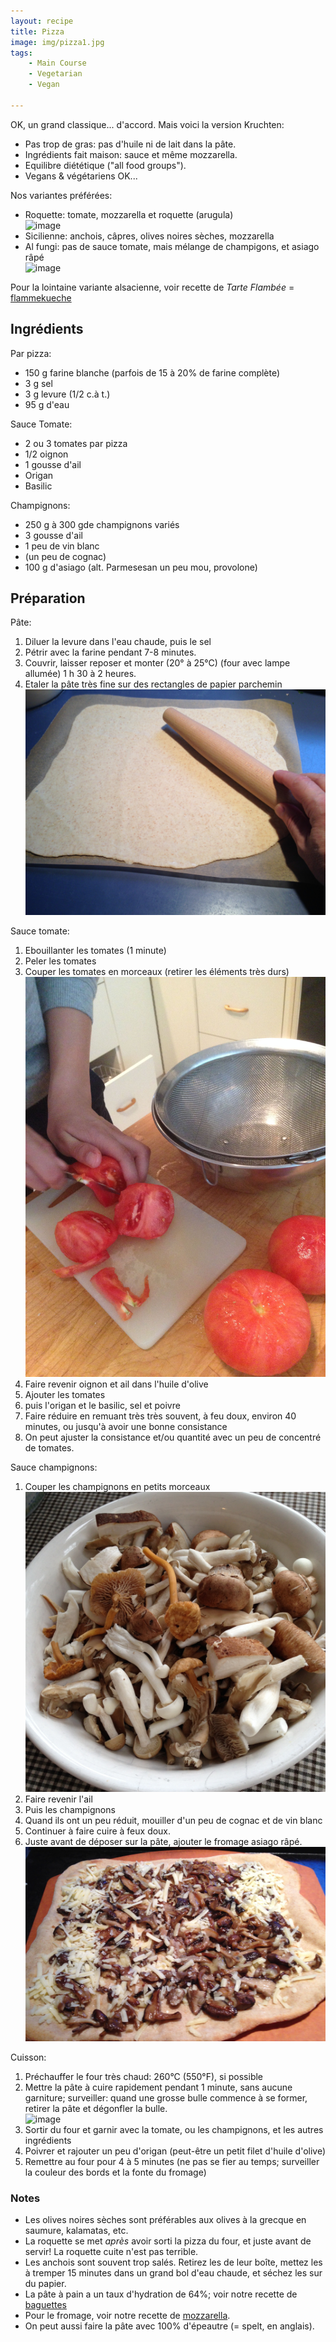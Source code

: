 ```yaml
---
layout: recipe
title: Pizza
image: img/pizza1.jpg  
tags:
    - Main Course
    - Vegetarian
    - Vegan
    
---
```


OK, un grand classique... d'accord. Mais voici la version Kruchten:     

* Pas trop de gras: pas d'huile ni de lait dans la pâte. 
* Ingrédients fait maison: sauce et même mozzarella.    
* Equilibre diététique ("all food groups").   
* Vegans & végétariens OK...

Nos variantes préférées:  

* Roquette: tomate, mozzarella et roquette (arugula)  
![image](img/pizza1.jpg)
* Sicilienne: anchois, câpres, olives noires sèches, mozzarella  
* Al fungi: pas de sauce tomate, mais mélange de champigons, et asiago râpé   
![image](img/pizza5.jpg)

Pour la lointaine variante alsacienne, voir recette de *Tarte Flambée* =  [flammekueche](flammekueche.html)   

## Ingrédients

Par pizza: 
  
* 150 g farine blanche (parfois de 15 à 20% de farine complète)
* 3 g sel
* 3 g levure (1/2 c.à t.)   
* 95 g d'eau

Sauce Tomate:  

* 2 ou 3 tomates par pizza 
* 1/2 oignon  
* 1 gousse d'ail
* Origan
* Basilic

Champignons:  

* 250 g à 300 gde champignons variés
* 3 gousse d'ail
* 1 peu de vin blanc
* (un peu de cognac)
* 100 g d'asiago (alt. Parmesesan un peu mou, provolone)

## Préparation

Pâte:

1. Diluer la levure dans l'eau chaude, puis le sel
2. Pétrir avec la farine pendant 7-8 minutes.
2. Couvrir, laisser reposer et monter (20° à 25°C) (four avec lampe allumée) 1 h 30 à 2 heures.
3. Etaler la pâte très fine sur des rectangles de papier parchemin  
![image](img/pizza2.jpg)

Sauce tomate:

1. Ebouillanter les tomates (1 minute)
2. Peler les tomates
3. Couper les tomates en morceaux (retirer les éléments très durs)   
![image](img/pizza7.jpg)
4. Faire revenir oignon et ail dans l'huile d'olive
5. Ajouter les tomates
6. puis l'origan et le basilic, sel et poivre
7. Faire réduire en remuant très très souvent, à feu doux, environ 40 minutes, ou jusqu'à avoir une bonne consistance
8. On peut ajuster la consistance et/ou quantité avec un peu de concentré de tomates.

Sauce champignons:

1. Couper les champignons en petits morceaux   
![image](img/pizza3.jpg)
2. Faire revenir l'ail
3. Puis les champignons
4. Quand ils ont un peu réduit, mouiller d'un peu de cognac et de vin blanc
5. Continuer à faire cuire à feux doux.
6. Juste avant de déposer sur la pâte, ajouter le fromage asiago râpé.   
![image](img/pizza6.jpg)

Cuisson:

1. Préchauffer le four très chaud: 260°C (550°F), si possible
2. Mettre la pâte à cuire rapidement pendant 1 minute, sans aucune garniture; surveiller: quand une grosse bulle commence à se former, retirer la pâte et dégonfler la bulle.   
![image](img/pizza4.jpg)
3. Sortir du four et garnir avec la tomate, ou les champignons, et les autres ingrédients
4. Poivrer et rajouter un peu d'origan (peut-être un petit filet d'huile d'olive)
4. Remettre au four pour 4 à 5 minutes (ne pas se fier au temps; surveiller la couleur des bords et la fonte du fromage)

### Notes

* Les olives noires sèches sont préférables aux olives à la grecque en saumure, kalamatas, etc.    
* La roquette se met *après* avoir sorti la pizza du four, et juste avant de servir! La roquette cuite n'est pas terrible.  
* Les anchois sont souvent trop salés. Retirez les de leur boîte, mettez les à tremper 15 minutes dans un grand bol d'eau chaude, et séchez les sur du papier.
* La pâte à pain a un taux d'hydration de 64%; voir notre recette de [baguettes](baguettes.html)
* Pour le fromage, voir notre recette de [mozzarella](mozzarella.html).
* On peut aussi faire la pâte avec 100% d'épeautre (= spelt, en anglais).


